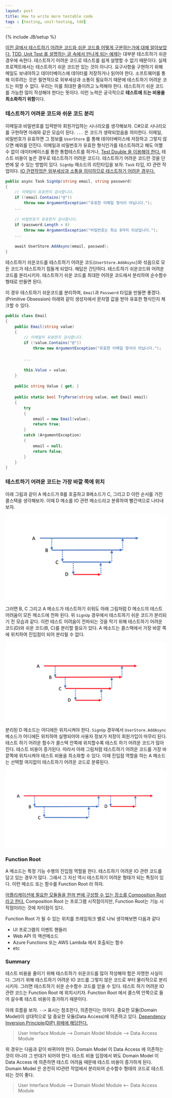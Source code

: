 ```yaml
---
layout: post
title: How to write more testable code
tags : [testing, unit-testing, tdd]
---
```

{% include JB/setup %}

[이전 글에서 테스트하기 어려운 코드와 쉬운 코드를 어떻게 구분하는가에 대해 알아보았다.](/testable-code) [TDD, Unit Test 를 설명하는 글 속에서 만나게 되는 예제](http://osherove.com/tdd-kata-1/)는 대부분 테스트하기 쉬운 경우에 속한다. 테스트하기 어려운 코드로 테스트를 쉽게 설명할 수 없기 때문이다. 실제 프로젝트에서는 테스트하기 쉬운 코드만 있는 것이 아니다. 요구사항을 구현하기 위해 메일도 보내야하고 데이터베이스에 데이터를 저장하거나 읽어야 한다. 소프트웨어를 통해 이루려는 것은 필연적으로 외부세상과 소통이 필요하기 때문에 테스트하기 어려운 코드는 피할 수 없다. 우리는 이를 최대한 줄이려고 노력해야 한다. 테스트하기 쉬운 코드를 가능한 많이 작성해야 한다는 뜻이다. 이런 노력은 궁극적으로 **테스트에 드는 비용을 최소화하기 위함**이다.

<!-- break -->

### 테스트하기 어려운 코드와 쉬운 코드 분리

이메일과 비밀번호를 입력받아 회원가입하는 시나리오를 생각해보자. C#으로 시나리오를 구현하면 아래와 같은 모습이 된다. `...` 은 코드가 생략되었음을 의미한다. 이메일, 비밀번호가 유효하면 그 정보를 `UserStore` 를 통해 데이터베이스에 저장하고 그렇지 않으면 예외를 던진다. 이메일과 비밀번호가 유효한 형식인가를 테스트하려고 해도 어쩔 수 없이 데이터베이스를 통한 통합테스트를 하거나, [Test Double 을 이용해야 한다.](http://xunitpatterns.com/Test%20Double.html) 테스트 비용이 높은 경우로 테스트하기 어려운 코드다. 테스트하기 어려운 코드란 것을 단번에 알 수 있는 방법이 있다. `SignUp` 메소드의 리턴타입을 보자. `Task` 타입, IO 관련 작업이다. [IO 관련작업은 외부세상과 소통을 의미하므로 테스트하기 어려운 경우다.](/testable-code#리턴타입별-테스트-용이성)

```c#
public async Task SignUp(string email, string password)
{
    // 이메일이 유효한지 검사합니다.
    if (!email.Contains("@"))
        throw new ArgumentException("유효한 이메일 형식이 아닙니다.");
    ...

    // 비밀번호가 유효한지 검사합니다.
    if (password.Length < 8)
        throw new ArgumentException("비밀번호는 최소 8자리 이상입니다.");
    ...

    await UserStore.AddAsync(email, passwod);
}
```

테스트하기 쉬운코드를 테스트하기 어려운 코드(`UserStore.AddAsync`)와 섞음으로 모든 코드가 테스트하기 힘들게 되었다. 해답은 간단하다. 테스트하기 쉬운코드와 어려운 코드를 분리시키자. 테스트하기 쉬운 코드를 최대한 어려운 코드에서 분리하여 순수함수 형태로 만들면 된다.

이 경우 테스트하기 쉬운코드를 분리하여, `Email`과 `Password` 타입을 만들면 좋겠다. (Primitive Obsession) 아래와 같이 생성자에서 문자열 값을 받아 유효한 형식인지 체크할 수 있다.

```c#
public class Email
{
    public Email(string value)
    {
        // 이메일이 유효한지 검사합니다.
        if (!value.Contains("@"))
            throw new ArgumentException("유효한 이메일 형식이 아닙니다.");

        ...
        
        this.Value = value;
    }

    public string Value { get; }

    public static bool TryParse(string value, out Email email)
    {
        try
        {
            email = new Email(value);
            return true;
        }
        catch (ArgumentException)
        {
            email = null;
            return false;
        }
    }
}
```

### 테스트하기 어려운 코드는 가장 바깥 쪽에 위치

아래 그림과 같이 A 메소드가 B를 호출하고 B메소드가 C, 그리고 D 이런 순서를 가진 콜스택을 생각해보자. 이때 D 메소를 IO 관련 메소드라고 분류하여 빨간색으로 나타내보자.

![picture1](../images/how-to-write-more-testable-code/picture1.png)

그러면 B, C 그리고 A 메소드가 테스트하기 쉬워도 아래 그림처럼 D 메소드의 테스트 어려움이 모든 메소드에 전파 된다. 위 `SignUp` 경우에서 테스트하기 쉬운 코드가 분리되기 전 모습과 같다. 이런 테스트 어려움이 전파되는 것을 막기 위해 테스트하기 어려운 코드(D)와 쉬운 코드(B, C)를 분리할 필요가 있다. A 메소드는 콜스택에서 가장 바깥 쪽에 위치하여 진입점이 되어 분리될 수 없다.

![picture2](../images/how-to-write-more-testable-code/picture2.png)

분리된 D 메소드는 어디에든 위치시켜야 한다. `SignUp` 경우에서 `UserStore.AddAsync` 메소드가 어디에든 위치하여 실행되어야 사용자 정보가 저장이 회원가입이 마무리 된다. 테스트 하기 어려운 함수가 콜스택 안쪽에 위치할수록 테스트 하기 어려운 코드가 많아진다. 테스트 비용이 증가된다. 따라서 아래 그림처럼 테스트하기 어려운 코드를 가장 바깥쪽에 위치시켜야 테스트 비용을 최소화할 수 있다. 이때 진입점 역할을 하는 A 메소드는 선택할 여지없이 테스트하기 어려운 코드로 분류된다.

![picture3](../images/how-to-write-more-testable-code/picture3.png)

### Function Root

A 메소드는 특정 기능 수행의 진입점 역할을 한다. 테스트하기 어려운 IO 관련 코드를 담고 있는 경우가 많다. 그래서 그 자신 역시 테스트하기 어려운 형태가 되는 특징이 있다. 이런 메소드 또는 함수를 Function Root 라 하자.

[어플리케이션에 필요한 모듈들을 한꺼 번에 구성할 수 있는 장소를 Composition Root 라고 한다.](http://blog.ploeh.dk/2011/07/28/CompositionRoot/) Composition Root 는 프로그램 시작점이지만, Function Root는 기능 시작점이라는 것에 차이점이 있다.

Function Root 가 될 수 있는 위치를 프레임워크 별로 나눠 생각해보면 다음과 같다

* UI 프로그램의 이벤트 핸들러
* Web API 의 액션메소드
* Azure Functions 또는 AWS Lambda 에서 호출되는 함수
* etc 

### Summary

테스트 비용을 줄이기 위해 테스트하기 쉬운코드를 많이 작성해야 함은 자명한 사실이다. 그러기 위해 테스트하기 어려운 IO 코드를 그렇지 않은 코드로 부터 물리적으로 분리 시키자. 그러면 테스트하기 쉬운 순수함수 코드를 얻을 수 있다. 테스트 하기 어려운 IO 관련 코드는 Function Root 에 위치시키자. Function Root 에서 콜스택 안쪽으로 들어 갈수록 테스트 비용이 증가하기 때문이다.

아래 흐름을 보자. `-->` 표시는 참조한다, 의존한다는 의미다. 중요한 모듈(Domain Model)이 상대적으로 덜 중요한 모듈(Data Access)에 의존하고 있다. [Dependency Inversion Principle(DIP) 위배에 해당한다.](https://en.wikipedia.org/wiki/Dependency_inversion_principle)

> User Interface Module --> Domain Model Module --> Data Access Module

위 경우는 다음과 같이 바뀌어야 한다. Domain Model 이 Data Access 에 의존하는 것이 아니라 그 반대가 되어야 한다. 테스트 비용 입장에서 봐도 Domain Model 이 Data Access 에 의존하면 테스트 어려움 때문에 테스트 비용이 증가하게 된다. Domain Model 은 온전히 IO관련 작업에서 분리되어 순수함수 형태의 코드로 테스트 되는 것이 좋다.

> User Interface Module --> Domain Model Module <-- Data Access Module
